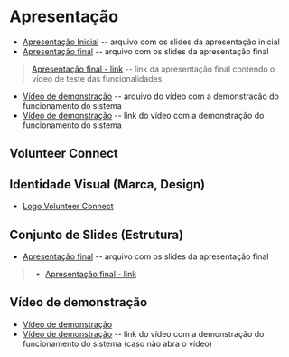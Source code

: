 # Apresentação

* [Apresentação Inicial](./ApresentacaoInicial.pdf) -- arquivo com os slides da apresentação inicial
* [Apresentação final](./ApresentacaoFinal.pdf) -- arquivo com os slides da apresentação final
> [Apresentação final - link](https://www.canva.com/design/DAFniG4GjkI/sw-IVRtKkKFClXYOOpnLPw/edit?utm_content=DAFniG4GjkI&utm_campaign=designshare&utm_medium=link2&utm_source=sharebutton) -- link da apresentação final contendo o vídeo de teste das funcionalidades
* [Vídeo de demonstração](./volunteerconnectvideo_SVhQdFmY.mp4) -- arquivo do vídeo com a demonstração do funcionamento do sistema
* [Vídeo de demonstração](https://clipchamp.com/watch/Wj1leWNFhlY) -- link do vídeo com a demonstração do funcionamento do sistema


## Volunteer Connect

## Identidade Visual (Marca, Design)
* [Logo Volunteer Connect](./logoVolCon.png)

## Conjunto de Slides (Estrutura)
* [Apresentação final](./ApresentacaoFinal.pdf) -- arquivo com os slides da apresentação final
> - [Apresentação final - link](https://www.canva.com/design/DAFniG4GjkI/sw-IVRtKkKFClXYOOpnLPw/edit?utm_content=DAFniG4GjkI&utm_campaign=designshare&utm_medium=link2&utm_source=sharebutton)

## Vídeo de demonstração
* [Vídeo de demonstração](./volunteerconnectvideo_SVhQdFmY.mp4)
* [Vídeo de demonstração](https://clipchamp.com/watch/Wj1leWNFhlY) -- link do vídeo com a demonstração do funcionamento do sistema (caso não abra o vídeo)
